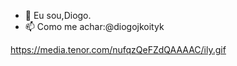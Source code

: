- 👋 Eu sou,Diogo. 
- 📫 Como me achar:@diogojkoityk

https://media.tenor.com/nufqzQeFZdQAAAAC/ily.gif





